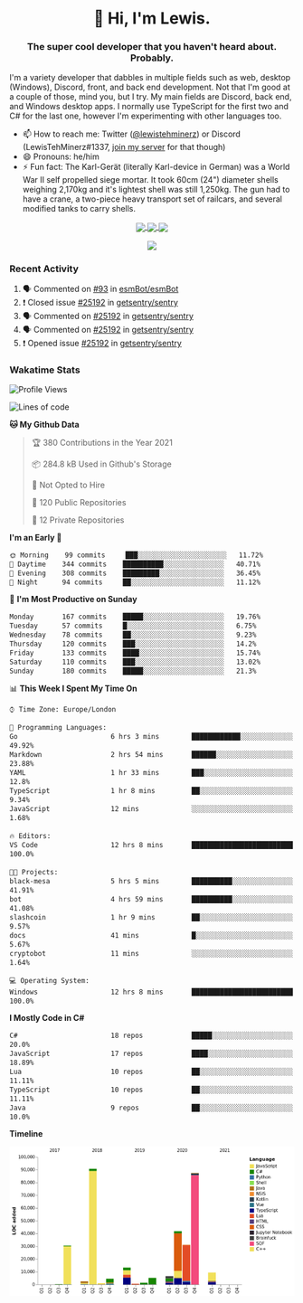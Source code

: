 <h1 align="center">👋 Hi, I'm Lewis.</h1>
<h3 align="center">The super cool developer that you haven't heard about. Probably.</h3>

I'm a variety developer that dabbles in multiple fields such as web, desktop (Windows), Discord, front, and back end development. Not that I'm good at a couple of those, mind you, but I try. My main fields are Discord, back end, and Windows desktop apps. I normally use TypeScript for the first two and C# for the last one, however I'm experimenting with other languages too.

- 📫 How to reach me: Twitter ([@lewistehminerz](https://twitter.com/lewistehminerz)) or Discord (LewisTehMinerz#1337, [join my server](https://discord.gg/XnUh7JB) for that though)
- 😄 Pronouns: he/him
- ⚡ Fun fact: The Karl-Gerät (literally Karl-device in German) was a World War II self propelled siege mortar. It took 60cm (24") diameter shells weighing 2,170kg and it's lightest shell was still 1,250kg. The gun had to have a crane, a two-piece heavy transport set of railcars, and several modified tanks to carry shells.

<p align="center">
  <a href="https://github.com/anuraghazra/github-readme-stats">
    <img align="center" src="https://github-readme-stats.vercel.app/api?username=LewisTehMinerz&count_private=true&show_icons=true&theme=gruvbox">
  </a>
  <a href="https://github.com/anuraghazra/github-readme-stats">
    <img align="center" src="https://github-readme-stats.vercel.app/api/top-langs?username=LewisTehMinerz&layout=compact&theme=gruvbox">
  </a>
  <a href="https://github.com/anuraghazra/github-readme-stats">
    <img align="center" src="https://github-readme-stats.vercel.app/api/wakatime?username=LewisTehMinerz&layout=compact&theme=gruvbox">
  </a>
</p>

<p align="center">
  <a href="https://github.com/ryo-ma/github-profile-trophy">
    <img align="center" src="https://github-profile-trophy.vercel.app/?username=ryo-ma&theme=gruvbox">
  </a>
</p>

### Recent Activity
<!--START_SECTION:activity-->
1. 🗣 Commented on [#93](https://github.com/esmBot/esmBot/issues/93) in [esmBot/esmBot](https://github.com/esmBot/esmBot)
2. ❗️ Closed issue [#25192](https://github.com/getsentry/sentry/issues/25192) in [getsentry/sentry](https://github.com/getsentry/sentry)
3. 🗣 Commented on [#25192](https://github.com/getsentry/sentry/issues/25192) in [getsentry/sentry](https://github.com/getsentry/sentry)
4. 🗣 Commented on [#25192](https://github.com/getsentry/sentry/issues/25192) in [getsentry/sentry](https://github.com/getsentry/sentry)
5. ❗️ Opened issue [#25192](https://github.com/getsentry/sentry/issues/25192) in [getsentry/sentry](https://github.com/getsentry/sentry)
<!--END_SECTION:activity-->

### Wakatime Stats
<!--START_SECTION:waka-->
![Profile Views](http://img.shields.io/badge/Profile%20Views-35-blue)

![Lines of code](https://img.shields.io/badge/From%20Hello%20World%20I%27ve%20Written-327037%20lines%20of%20code-blue)

**🐱 My Github Data** 

> 🏆 380 Contributions in the Year 2021
 > 
> 📦 284.8 kB Used in Github's Storage 
 > 
> 🚫 Not Opted to Hire
 > 
> 📜 120 Public Repositories 
 > 
> 🔑 12 Private Repositories  
 > 
**I'm an Early 🐤** 

```text
🌞 Morning    99 commits     ███░░░░░░░░░░░░░░░░░░░░░░   11.72% 
🌆 Daytime    344 commits    ██████████░░░░░░░░░░░░░░░   40.71% 
🌃 Evening    308 commits    █████████░░░░░░░░░░░░░░░░   36.45% 
🌙 Night      94 commits     ██░░░░░░░░░░░░░░░░░░░░░░░   11.12%

```
📅 **I'm Most Productive on Sunday** 

```text
Monday       167 commits    █████░░░░░░░░░░░░░░░░░░░░   19.76% 
Tuesday      57 commits     █░░░░░░░░░░░░░░░░░░░░░░░░   6.75% 
Wednesday    78 commits     ██░░░░░░░░░░░░░░░░░░░░░░░   9.23% 
Thursday     120 commits    ███░░░░░░░░░░░░░░░░░░░░░░   14.2% 
Friday       133 commits    ████░░░░░░░░░░░░░░░░░░░░░   15.74% 
Saturday     110 commits    ███░░░░░░░░░░░░░░░░░░░░░░   13.02% 
Sunday       180 commits    █████░░░░░░░░░░░░░░░░░░░░   21.3%

```


📊 **This Week I Spent My Time On** 

```text
⌚︎ Time Zone: Europe/London

💬 Programming Languages: 
Go                       6 hrs 3 mins        ████████████░░░░░░░░░░░░░   49.92% 
Markdown                 2 hrs 54 mins       ██████░░░░░░░░░░░░░░░░░░░   23.88% 
YAML                     1 hr 33 mins        ███░░░░░░░░░░░░░░░░░░░░░░   12.8% 
TypeScript               1 hr 8 mins         ██░░░░░░░░░░░░░░░░░░░░░░░   9.34% 
JavaScript               12 mins             ░░░░░░░░░░░░░░░░░░░░░░░░░   1.68%

🔥 Editors: 
VS Code                  12 hrs 8 mins       █████████████████████████   100.0%

🐱‍💻 Projects: 
black-mesa               5 hrs 5 mins        ██████████░░░░░░░░░░░░░░░   41.91% 
bot                      4 hrs 59 mins       ██████████░░░░░░░░░░░░░░░   41.08% 
slashcoin                1 hr 9 mins         ██░░░░░░░░░░░░░░░░░░░░░░░   9.57% 
docs                     41 mins             █░░░░░░░░░░░░░░░░░░░░░░░░   5.67% 
cryptobot                11 mins             ░░░░░░░░░░░░░░░░░░░░░░░░░   1.64%

💻 Operating System: 
Windows                  12 hrs 8 mins       █████████████████████████   100.0%

```

**I Mostly Code in C#** 

```text
C#                       18 repos            █████░░░░░░░░░░░░░░░░░░░░   20.0% 
JavaScript               17 repos            ████░░░░░░░░░░░░░░░░░░░░░   18.89% 
Lua                      10 repos            ██░░░░░░░░░░░░░░░░░░░░░░░   11.11% 
TypeScript               10 repos            ██░░░░░░░░░░░░░░░░░░░░░░░   11.11% 
Java                     9 repos             ██░░░░░░░░░░░░░░░░░░░░░░░   10.0%

```


**Timeline**

![Chart not found](https://raw.githubusercontent.com/LewisTehMinerz/LewisTehMinerz/master/charts/bar_graph.png) 


<!--END_SECTION:waka-->
